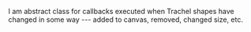 I am abstract class for callbacks executed when Trachel shapes have changed in some way --- added to canvas, removed, changed size, etc.